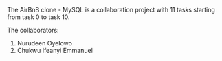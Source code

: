  The AirBnB clone - MySQL is a collaboration project with 11 tasks starting from task 0 to task 10.

The collaborators:
1. Nurudeen Oyelowo
2. Chukwu Ifeanyi Emmanuel
